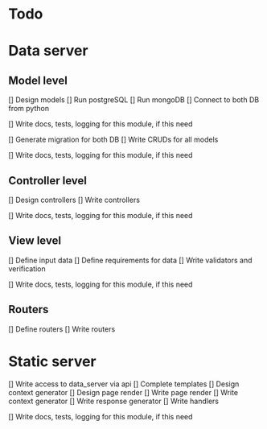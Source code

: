 # Todo

# Data server

## Model level
[] Design models
[] Run postgreSQL
[] Run mongoDB
[] Connect to both DB from python

[] Write docs, tests, logging for this module, if this need

[] Generate migration for both DB
[] Write CRUDs for all models

[] Write docs, tests, logging for this module, if this need

## Controller level
[] Design controllers
[] Write controllers

[] Write docs, tests, logging for this module, if this need

## View level
[] Define input data
[] Define requirements for data
[] Write validators and verification

[] Write docs, tests, logging for this module, if this need

## Routers
[] Define routers
[] Write routers


# Static server
[] Write access to data_server via api
[] Complete templates
[] Design context generator
[] Design page render
[] Write page render
[] Write context generator
[] Write response generator
[] Write handlers

[] Write docs, tests, logging for this module, if this need
